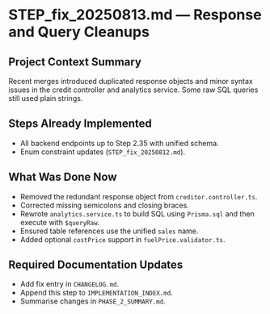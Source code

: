 # STEP_fix_20250813.md — Response and Query Cleanups

## Project Context Summary
Recent merges introduced duplicated response objects and minor syntax issues in the credit controller and analytics service. Some raw SQL queries still used plain strings.

## Steps Already Implemented
- All backend endpoints up to Step 2.35 with unified schema.
- Enum constraint updates (`STEP_fix_20250812.md`).

## What Was Done Now
- Removed the redundant response object from `creditor.controller.ts`.
- Corrected missing semicolons and closing braces.
- Rewrote `analytics.service.ts` to build SQL using `Prisma.sql` and then execute with `$queryRaw`.
- Ensured table references use the unified `sales` name.
- Added optional `costPrice` support in `fuelPrice.validator.ts`.

## Required Documentation Updates
- Add fix entry in `CHANGELOG.md`.
- Append this step to `IMPLEMENTATION_INDEX.md`.
- Summarise changes in `PHASE_2_SUMMARY.md`.
